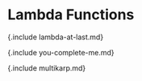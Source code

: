 
# Lambda Functions

{.include lambda-at-last.md}

{.include you-complete-me.md}

{.include multikarp.md}
